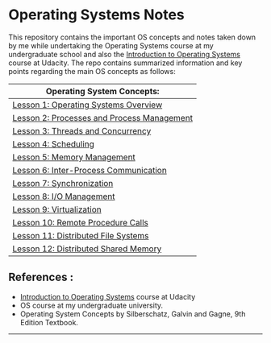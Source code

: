 # Operating Systems Notes

This repository contains the important OS concepts and notes taken down by me while undertaking the Operating Systems course at my undergraduate school and also the [Introduction to Operating Systems](https://www.udacity.com/course/introduction-to-operating-systems--ud923) course at Udacity. The repo contains summarized information and key points regarding the main OS concepts as follows:


|Operating System Concepts:|
|--------------------------------------|
|[Lesson 1: Operating Systems Overview]()|
|[Lesson 2: Processes and Process Management]()|
|[Lesson 3: Threads and Concurrency]()|
|[Lesson 4: Scheduling]()|
|[Lesson 5: Memory Management]()|
|[Lesson 6: Inter-Process Communication]()|
|[Lesson 7: Synchronization]()|
|[Lesson 8: I/O Management]()|
|[Lesson 9: Virtualization]()|
|[Lesson 10: Remote Procedure Calls]()|
|[Lesson 11: Distributed File Systems]()|
|[Lesson 12: Distributed Shared Memory]()|


## References :

* [Introduction to Operating Systems](https://www.udacity.com/course/introduction-to-operating-systems--ud923) course at Udacity
* OS course at my undergraduate university.
* Operating System Concepts by Silberschatz, Galvin and Gagne, 9th Edition Textbook.

<hr>